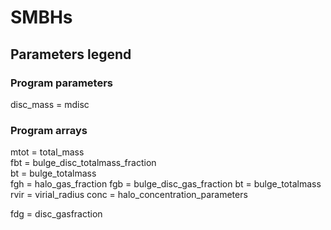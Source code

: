# SMBHs


## Parameters legend

### Program parameters
disc_mass = mdisc 

### Program arrays
mtot = total_mass  
fbt = bulge_disc_totalmass_fraction  
bt = bulge_totalmass  
fgh = halo_gas_fraction
fgb = bulge_disc_gas_fraction
bt = bulge_totalmass
rvir = virial_radius
conc = halo_concentration_parameters

fdg = disc_gasfraction